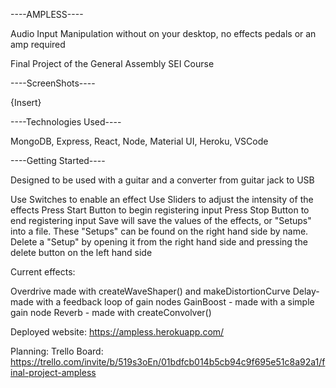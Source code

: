 ----AMPLESS----

Audio Input Manipulation without on your desktop, no effects pedals or an amp required

Final Project of the General Assembly SEI Course

----ScreenShots----

{Insert}

----Technologies Used----

MongoDB, Express, React, Node, Material UI, Heroku, VSCode

----Getting Started----

Designed to be used with a guitar and a converter from guitar jack to USB

Use Switches to enable an effect
Use Sliders to adjust the intensity of the effects
Press Start Button to begin registering input
Press Stop Button to end registering input
Save will save the values of the effects, or "Setups" into a file.
These "Setups" can be found on the right hand side by name.
Delete a "Setup" by opening it from the right hand side and pressing the delete button on the left hand side

Current effects:

Overdrive made with createWaveShaper() and makeDistortionCurve
Delay- made with a feedback loop of gain nodes
GainBoost - made with a simple gain node
Reverb - made with createConvolver()

Deployed website: https://ampless.herokuapp.com/

Planning:
Trello Board: https://trello.com/invite/b/519s3oEn/01bdfcb014b5cb94c9f695e51c8a92a1/final-project-ampless





